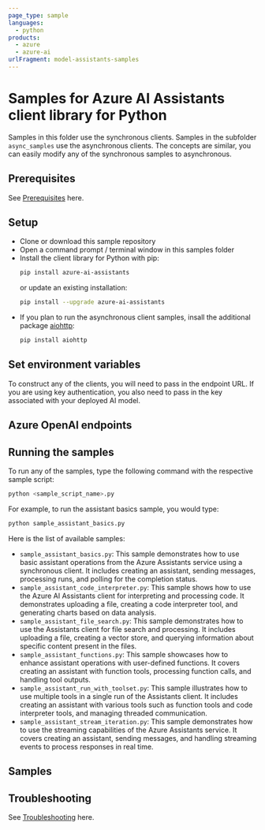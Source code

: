 ```yaml
---
page_type: sample
languages:
  - python
products:
  - azure
  - azure-ai
urlFragment: model-assistants-samples
---
```


# Samples for Azure AI Assistants client library for Python

Samples in this folder use the synchronous clients. Samples in the subfolder `async_samples` use the asynchronous clients. The concepts are similar, you can easily modify any of the synchronous samples to asynchronous.

## Prerequisites

See [Prerequisites](https://github.com/Azure/azure-sdk-for-python/blob/main/sdk/ai/azure-ai-assistants/README.md#prerequisites) here.

## Setup

* Clone or download this sample repository
* Open a command prompt / terminal window in this samples folder
* Install the client library for Python with pip:
  ```bash
  pip install azure-ai-assistants
  ```
  or update an existing installation:
  ```bash
  pip install --upgrade azure-ai-assistants
  ```
* If you plan to run the asynchronous client samples, insall the additional package [aiohttp](https://pypi.org/project/aiohttp/):
  ```bash
  pip install aiohttp
  ```

## Set environment variables

To construct any of the clients, you will need to pass in the endpoint URL. If you are using key authentication, you also need to pass in the key associated with your deployed AI model.

## Azure OpenAI endpoints

## Running the samples

To run any of the samples, type the following command with the respective sample script:

```bash
python <sample_script_name>.py
```

For example, to run the assistant basics sample, you would type:
```bash
python sample_assistant_basics.py
```

Here is the list of available samples:

- `sample_assistant_basics.py`: This sample demonstrates how to use basic assistant operations from the Azure Assistants service using a synchronous client. It includes creating an assistant, sending messages, processing runs, and polling for the completion status.
- `sample_assistant_code_interpreter.py`: This sample shows how to use the Azure AI Assistants client for interpreting and processing code. It demonstrates uploading a file, creating a code interpreter tool, and generating charts based on data analysis.
- `sample_assistant_file_search.py`: This sample demonstrates how to use the Assistants client for file search and processing. It includes uploading a file, creating a vector store, and querying information about specific content present in the files.
- `sample_assistant_functions.py`: This sample showcases how to enhance assistant operations with user-defined functions. It covers creating an assistant with function tools, processing function calls, and handling tool outputs.
- `sample_assistant_run_with_toolset.py`: This sample illustrates how to use multiple tools in a single run of the Assistants client. It includes creating an assistant with various tools such as function tools and code interpreter tools, and managing threaded communication.
- `sample_assistant_stream_iteration.py`: This sample demonstrates how to use the streaming capabilities of the Azure Assistants service. It covers creating an assistant, sending messages, and handling streaming events to process responses in real time.

## Samples

## Troubleshooting

See [Troubleshooting](https://github.com/Azure/azure-sdk-for-python/blob/main/sdk/ai/azure-ai-assistants/README.md#troubleshooting) here.